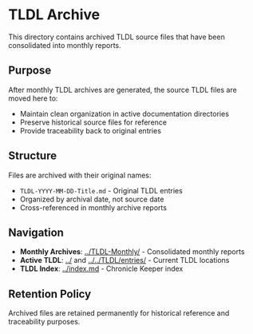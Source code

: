 # TLDL Archive

This directory contains archived TLDL source files that have been consolidated into monthly reports.

## Purpose

After monthly TLDL archives are generated, the source TLDL files are moved here to:
- Maintain clean organization in active documentation directories
- Preserve historical source files for reference
- Provide traceability back to original entries

## Structure

Files are archived with their original names:
- `TLDL-YYYY-MM-DD-Title.md` - Original TLDL entries
- Organized by archival date, not source date
- Cross-referenced in monthly archive reports

## Navigation

- **Monthly Archives**: [../TLDL-Monthly/](../TLDL-Monthly/) - Consolidated monthly reports
- **Active TLDL**: [../](../) and [../../TLDL/entries/](../../TLDL/entries/) - Current TLDL locations
- **TLDL Index**: [../index.md](../index.md) - Chronicle Keeper index

## Retention Policy

Archived files are retained permanently for historical reference and traceability purposes.